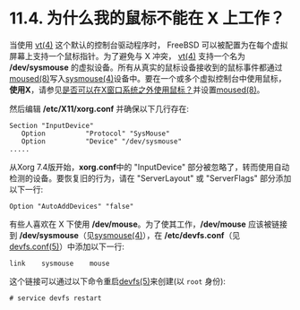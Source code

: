 # 11.4. 为什么我的鼠标不能在 X 上工作？

当使用 [vt(4)](https://www.freebsd.org/cgi/man.cgi?query=vt&sektion=4&format=html) 这个默认的控制台驱动程序时， FreeBSD 可以被配置为在每个虚拟屏幕上支持一个鼠标指针。为了避免与 X 冲突， [vt(4)](https://www.freebsd.org/cgi/man.cgi?query=vt&sektion=4&format=html) 支持一个名为 **/dev/sysmouse** 的虚拟设备。所有从真实的鼠标设备接收到的鼠标事件都通过[moused(8)](https://www.freebsd.org/cgi/man.cgi?query=moused&sektion=8&format=html)写入[sysmouse(4)](https://www.freebsd.org/cgi/man.cgi?query=sysmouse&sektion=4&format=html)设备中。要在一个或多个虚拟控制台中使用鼠标，**使用X**，请参见[是否可以在X窗口系统之外使用鼠标？](https://docs.freebsd.org/en/books/faq/#moused)并设置[moused(8)](https://www.freebsd.org/cgi/man.cgi?query=moused&sektion=8&format=html)。

然后编辑 **/etc/X11/xorg.conf** 并确保以下几行存在:

```
Section "InputDevice"
   Option          "Protocol" "SysMouse"
   Option          "Device" "/dev/sysmouse"
.....
```

从Xorg 7.4版开始，**xorg.conf**中的 "InputDevice" 部分被忽略了，转而使用自动检测的设备。要恢复旧的行为，请在 "ServerLayout" 或 "ServerFlags" 部分添加以下一行:

```
Option "AutoAddDevices" "false"
```

有些人喜欢在 X 下使用 **/dev/mouse**。为了使其工作，**/dev/mouse** 应该被链接到 **/dev/sysmouse**（见[sysmouse(4)](https://www.freebsd.org/cgi/man.cgi?query=sysmouse&sektion=4&format=html)），在 **/etc/devfs.conf**（见[devfs.conf(5)](https://www.freebsd.org/cgi/man.cgi?query=devfs.conf&sektion=5&format=html)）中添加以下一行:

```
link    sysmouse    mouse
```

这个链接可以通过以下命令重启[devfs(5)](https://www.freebsd.org/cgi/man.cgi?query=devfs&sektion=5&format=html)来创建(以 `root` 身份):

```
# service devfs restart
```
